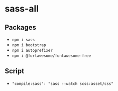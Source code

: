 # sass-all


## Packages
- `npm i sass`
- `npm i bootstrap`
- `npm i autoprefixer`
- `npm i @fortawesome/fontawesome-free`


## Script

- `"compile:sass": "sass --watch scss:asset/css"`